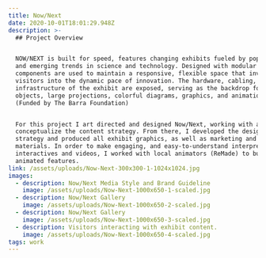 ```yaml
---
title: Now/Next
date: 2020-10-01T18:01:29.948Z
description: >-
  ## Project Overview


  NOW/NEXT is built for speed, features changing exhibits fueled by pop culture
  and emerging trends in science and technology. Designed with modular
  components are used to maintain a responsive, flexible space that invites
  visitors into the dynamic pace of innovation. The hardware, cabling, and
  infrastructure of the exhibit are exposed, serving as the backdrop for
  objects, large projections, colorful diagrams, graphics, and animations.
  (Funded by The Barra Foundation)


  For this project I art directed and designed Now/Next, working with a team to
  conceptualize the content strategy. From there, I developed the design
  strategy and produced all exhibit graphics, as well as marketing and brand
  materials. In order to make engaging, and easy-to-understand interpretative
  interactives and videos, I worked with local animators (ReMade) to build
  animated features.
link: /assets/uploads/Now-Next-300x300-1-1024x1024.jpg
images:
  - description: Now/Next Media Style and Brand Guideline
    image: /assets/uploads/Now-Next-1000x650-1-scaled.jpg
  - description: Now/Next Gallery
    image: /assets/uploads/Now-Next-1000x650-2-scaled.jpg
  - description: Now/Next Gallery
    image: /assets/uploads/Now-Next-1000x650-3-scaled.jpg
  - description: Visitors interacting with exhibit content.
    image: /assets/uploads/Now-Next-1000x650-4-scaled.jpg
tags: work
---
```


